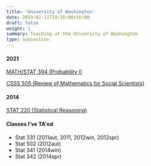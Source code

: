 ```yaml
---
title: 'University of Washington'
date: 2019-02-11T19:30:08+10:00
draft: false
weight: 1
summary: Teaching at the University of Washington
type: subsection
---
```


#### 2021

[MATH/STAT 394 (Probability I)](./2021sum-stat394/)

[CSSS 505 (Review of Mathematics for Social Scientists)](./2021win-csss505/)

#### 2014

[STAT 220 (Statistical Reasoning)](./2014sum-stat220/)

#### Classes I've TA'ed

* Stat 331 (2011aut, 2011, 2012win, 2012spr)
* Stat 502 (2012aut)
* Stat 341 (2014win)
* Stat 342 (2014spr)
